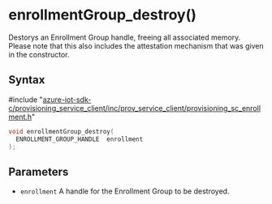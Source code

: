 # enrollmentGroup_destroy()

Destorys an Enrollment Group handle, freeing all associated memory. Please note that this also includes the attestation mechanism that was given in the constructor.

## Syntax

\#include "[azure-iot-sdk-c/provisioning_service_client/inc/prov_service_client/provisioning_sc_enrollment.h](../iot-c-ref-provisioning-sc-enrollment-h.md)"  
```C
void enrollmentGroup_destroy(
  ENROLLMENT_GROUP_HANDLE  enrollment
);
```

## Parameters
* `enrollment` A handle for the Enrollment Group to be destroyed.

